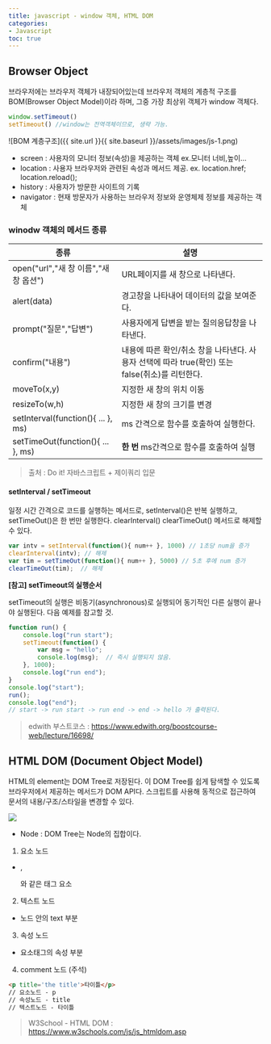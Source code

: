 ```yaml
---
title: javascript - window 객체, HTML DOM
categories:
- Javascript
toc: true
---
```


## Browser Object

브라우저에는 브라우저 객체가 내장되어있는데 브라우저 객체의 계층적 구조를 BOM(Browser Object Model)이라 하며, 그중 가장 최상위 객체가 window 객체다.

```js
window.setTimeout()
setTimeout() //window는 전역객체이므로, 생략 가능.
```

![BOM 계층구조]({{ site.url }}{{ site.baseurl }}/assets/images/js-1.png)


* screen : 사용자의 모니터 정보(속성)을 제공하는 객체 ex.모니터 너비,높이...
* location : 사용자 브라우저와 관련된 속성과 메서드 제공. ex. location.href; location.reload();
* history : 사용자가 방문한 사이트의 기록
* navigator : 현재 방문자가 사용하는 브라우저 정보와 운영체제 정보를 제공하는 객체


### winodw 객체의 메서드 종류

|종류|설명|
|---|---|
|open("url","새 창 이름","새 창 옵션")|URL페이지를 새 창으로 나타낸다.|
|alert(data)|경고창을 나타내어 데이터의 값을 보여준다.|
|prompt("질문","답변")|사용자에게 답변을 받는 질의응답창을 나타낸다.|
|confirm("내용")|내용에 따른 확인/취소 창을 나타낸다. 사용자 선택에 따라 true(확인) 또는 false(취소)를 리턴한다.|
|moveTo(x,y)|지정한 새 창의 위치 이동|
|resizeTo(w,h)|지정한 새 창의 크기를 변경|
|setInterval(function(){ ... }, ms)|ms 간격으로 함수를 호출하여 실행한다.|
|setTimeOut(function(){ ... }, ms)|**한 번** ms간격으로 함수를 호출하여 실행 |


>출처 : Do it! 자바스크립트 + 제이쿼리 입문

#### setInterval / setTimeout

일정 시간 간격으로 코드를 실행하는 메서드로, setInterval()은 반복 실행하고, setTimeOut()은 한 번만 실행한다.
clearInterval() clearTimeOut() 메서드로 해제할 수 있다.

```js
var intv = setInterval(function(){ num++ }, 1000) // 1초당 num을 증가
clearInterval(intv); // 해제
var tim = setTimeOut(function(){ num++ }, 5000) // 5초 후에 num 증가
clearTimeOut(tim);  // 해제
```

**[참고] setTimeout의 실행순서**

setTimeout의 실행은 비동기(asynchronous)로 실행되어 동기적인 다른 실행이 끝나야 실행된다. 다음 예제를 참고할 것.

```js
function run() {
    console.log("run start");
    setTimeout(function() {
        var msg = "hello";
        console.log(msg);  // 즉시 실행되지 않음.
    }, 1000);
    console.log("run end");
}
console.log("start");
run();
console.log("end");
// start -> run start -> run end -> end -> hello 가 출력된다.
```

> edwith 부스트코스
> : <https://www.edwith.org/boostcourse-web/lecture/16698/>



## HTML DOM (Document Object Model)

HTML의 element는 DOM Tree로 저장된다. 이 DOM Tree를 쉽게 탐색할 수 있도록 브라우저에서 제공하는 메서드가 DOM API다.
스크립트를 사용해 동적으로 접근하여 문서의 내용/구조/스타일을 변경할 수 있다.

<img src="https://www.w3schools.com/js/pic_htmltree.gif">

* Node : DOM Tree는 Node의 집합이다.
1. 요소 노드
  - <body>, <p>와 같은 태그 요소
2. 텍스트 노드
  - 노드 안의 text 부분
3. 속성 노드
  - 요소태그의 속성 부분
4. comment 노드 (주석)

```html
<p title='the title'>타이틀</p>
// 요소노드 - p
// 속성노드 - title
// 텍스트노드 - 타이틀
```

> W3School - HTML DOM
> : <https://www.w3schools.com/js/js_htmldom.asp>
